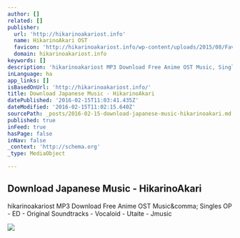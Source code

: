 ```yaml
---
author: []
related: []
publisher:
  url: 'http://hikarinoakariost.info'
  name: HikarinoAkari OST
  favicon: 'http://hikarinoakariost.info/wp-content/uploads/2015/08/Favicon321.png'
  domain: hikarinoakariost.info
keywords: []
description: 'hikarinoakariost MP3 Download Free Anime OST Music, Singles OP - ED - Original Soundtracks - Vocaloid - Utaite - Jmusic'
inLanguage: ha
app_links: []
isBasedOnUrl: 'http://hikarinoakariost.info/'
title: Download Japanese Music - HikarinoAkari
datePublished: '2016-02-15T11:03:41.435Z'
dateModified: '2016-02-15T11:02:15.640Z'
sourcePath: _posts/2016-02-15-download-japanese-music-hikarinoakari.md
published: true
inFeed: true
hasPage: false
inNav: false
_context: 'http://schema.org'
_type: MediaObject

---
```

<article style=""><h1>Download Japanese Music - HikarinoAkari</h1><p>hikarinoakariost MP3 Download Free Anime OST Music&amp;comma; Singles OP - ED - Original Soundtracks - Vocaloid - Utaite - Jmusic</p><img src="http://hikarinoakariost.info/wp-content/uploads/2016/02/cover-12-344x420.jpg" /></article>